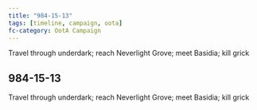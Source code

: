 ```yaml
---
title: "984-15-13"
tags: [timeline, campaign, oota]
fc-category: OotA Campaign
---
```

<span class='ob-timelines'
	data-date='984-15-13-00'
	data-title='Campaign: NAGA Adventures'
	data-class='orange'> Travel through underdark; reach Neverlight Grove; meet Basidia; kill grick </span>
## 984-15-13
Travel through underdark; reach Neverlight Grove; meet Basidia; kill grick
